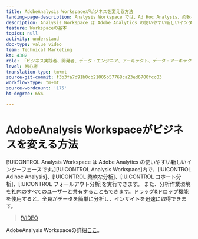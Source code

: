 ```yaml
---
title: AdobeAnalysis Workspaceがビジネスを変える方法
landing-page-description: Analysis Workspace では、Ad Hoc Analysis、柔軟な分析、コホート分析、フォールアウト分析を実行できます。
description: Analysis Workspace は Adobe Analytics の使いやすい新しいインターフェースです。Analysis Workspace では、Ad Hoc Analysis、柔軟な分析、コホート分析、フォールアウト分析を実行できます。また、分析作業環境を社内のすべてのユーザーと共有することもできます。ドラッグ&ドロップ機能を使用すると、全員がデータを簡単に分析し、インサイトを迅速に取得できます。
feature: Workspaceの基本
topics: null
activity: understand
doc-type: value video
team: Technical Marketing
kt: 4382
role: 「ビジネス実践者、開発者、データ・エンジニア、アーキテクト、データ・アーキテクト、管理者、リーダー」
level: 初心者
translation-type: tm+mt
source-git-commit: f3b3fa7d91b0cb21005b57768ca23ed6700fcc03
workflow-type: tm+mt
source-wordcount: '175'
ht-degree: 65%

---
```



# AdobeAnalysis Workspaceがビジネスを変える方法

[!UICONTROL Analysis Workspace は Adobe Analytics の使いやすい新しいインターフェースです。][!UICONTROL Analysis Workspace]内で、[!UICONTROL Ad hoc Analysis]、[!UICONTROL 柔軟な分析]、[!UICONTROL コホート分析]、[!UICONTROL フォールアウト分析]を実行できます。 また、分析作業環境を社内のすべてのユーザーと共有することもできます。ドラッグ&amp;ドロップ機能を使用すると、全員がデータを簡単に分析し、インサイトを迅速に取得できます。

>[!VIDEO](https://video.tv.adobe.com/v/31501/?quality=12)

AdobeAnalysis Workspaceの詳細[ここ](https://www.adobe.com/analytics/ad-hoc-analysis.html?sdid=T32PLYTV&amp;mv=search)。
